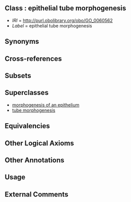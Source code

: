 
## Class : epithelial tube morphogenesis

 * *IRI* = http://purl.obolibrary.org/obo/GO_0060562
 * *Label* = epithelial tube morphogenesis

## Synonyms


## Cross-references


## Subsets


## Superclasses

 * [morphogenesis of an epithelium](../../GO/09/GO_0002009.md)
 * [tube morphogenesis](../../GO/39/GO_0035239.md)

## Equivalencies


## Other Logical Axioms


## Other Annotations


## Usage


## External Comments

